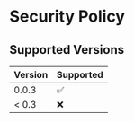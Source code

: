 # Security Policy

## Supported Versions


| Version | Supported          |
| ------- | ------------------ |
| 0.0.3   | :white_check_mark: |
| < 0.3   | :x:                |
